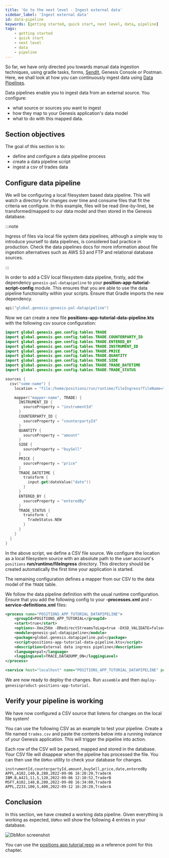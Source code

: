```yaml
---
title: 'Go to the next level - Ingest external data'
sidebar_label: 'Ingest external data'
id: data-pipeline
keywords: [getting started, quick start, next level, data, pipeline]
tags:
    - getting started
    - quick start
    - next level
    - data
    - pipeline
---
```


So far, we have only directed you towards manual data ingestion techniques, using gradle tasks, forms, [SendIt](/operations/commands/server-commands/#sendit-script), Genesis Console or Postman.
Here, we shall look at how you can continuously ingest data using [Data Pipelines](/server/integration/data-pipeline/introduction/).

Data pipelines enable you to ingest data from an external source. You configure:

- what source or sources you want to ingest
- how they map to your Genesis application's data model
- what to do with this mapped data.

## Section objectives
The goal of this section is to:
- define and configure a data pipeline process
- create a data pipeline script
- ingest a csv of trades data

## Configure data pipeline

We will be configuring a local filesystem based data pipeline. This will watch a directory for changes over time and consume files that fit the criteria we configure. In this example, files will be read (line-by-line), be transformed/mapped to our data model and then stored in the Genesis database.

:::note

Ingress of files via local file system data pipelines, although a simple way to introduce yourself to data pipelines, is considered bad practice in production. Check the data pipelines docs for more information about file ingestion alternatives such as AWS S3 and FTP and relational database sources.

:::

In order to add a CSV local filesystem data pipeline, firstly, add the dependency `genesis-pal-datapipeline` to your **position-app-tutorial-script-config** module. This ensures that you are able to use the data pipeline functionality within your scripts. Ensure that Gradle imports the new dependency.

```kotlin
api("global.genesis:genesis-pal-datapipeline")
```

Now we can create a new file **positions-app-tutorial-data-pipeline.kts** with the following csv source configuration:

```kotlin
import global.genesis.gen.config.tables.TRADE
import global.genesis.gen.config.tables.TRADE.COUNTERPARTY_ID
import global.genesis.gen.config.tables.TRADE.ENTERED_BY
import global.genesis.gen.config.tables.TRADE.INSTRUMENT_ID
import global.genesis.gen.config.tables.TRADE.PRICE
import global.genesis.gen.config.tables.TRADE.QUANTITY
import global.genesis.gen.config.tables.TRADE.SIDE
import global.genesis.gen.config.tables.TRADE.TRADE_DATETIME
import global.genesis.gen.config.tables.TRADE.TRADE_STATUS

sources {
  csv("some-name") {
    location = "file:/home/positions/run/runtime/fileIngress?fileName=trades.csv"

    mapper("mapper-name", TRADE) {
      INSTRUMENT_ID {
        sourceProperty = "instrumentId"
      }
      COUNTERPARTY_ID {
        sourceProperty = "counterpartyId"
      }
      QUANTITY {
        sourceProperty = "amount"
      }
      SIDE {
        sourceProperty = "buySell"
      }
      PRICE {
        sourceProperty = "price"
      }
      TRADE_DATETIME {
        transform {
          input.get(dateValue("date"))
        }
      }
      ENTERED_BY {
        sourceProperty = "enteredBy"
      }
      TRADE_STATUS {
        transform {
          TradeStatus.NEW
        }
      }
    }
  }
}
```

In the above script, we define a CSV file source. We configure the location as a local filesystem source with an absolute path to the user account's `positions` **run/runtime/fileIngress** directory. This directory should be created automatically the first time your application is started.

The remaining configuration defines a mapper from our CSV to the data model of the `TRADE` table.

We follow the data pipeline definition with the usual runtime configuration. Ensure that you add the following config to your **-processes.xml** and **-service-definitions.xml** files:

```xml
<process name="POSITIONS_APP_TUTORIAL_DATAPIPELINE">
    <groupId>POSITIONS_APP_TUTORIAL</groupId>
    <start>true</start>
    <options>-Xmx256m -DRedirectStreamsToLog=true -DXSD_VALIDATE=false</options>
    <module>genesis-pal-datapipeline</module>
    <package>global.genesis.datapipeline.pal</package>
    <script>positions-app-tutorial-data-pipeline.kts</script>
    <description>External data ingress pipeline</description>
    <language>pal</language>
    <loggingLevel>TRACE,DATADUMP_ON</loggingLevel>
</process>
```

```xml
<service host="localhost" name="POSITIONS_APP_TUTORIAL_DATAPIPELINE" port="11006"/>
```

We are now ready to deploy the changes. Run `assemble` and then `deploy-genesisproduct-positions-app-tutorial`.

## Verify your pipeline is working

We have now configured a CSV source that listens for changes on the local file system!

You can use the following CSV as an example to test your pipeline. Create a file named `trades.csv` and paste the contents below into a running instance of your Genesis application. This will trigger the pipeline into action. 

Each row of the CSV will be parsed, mapped and stored in the database. Your CSV file will disappear when the pipeline has processed the file. You can then use the `DbMon` utility to check your database for changes.

```csv
instrumentId,counterpartyId,amount,buySell,price,date,enteredBy
APPL,A102,140,B,280,2022-09-06 16:20:20,TraderA
IBM.B,A421,11,S,120,2022-09-06 12:10:52,TraderB
MSFT,A102,140,B,280,2022-09-08 16:34:00,TraderB
APPL,Z233,100,S,400,2022-09-12 16:20:20,TraderA
```

## Conclusion
In this section, we have created a working data pipeline. Given everything is working as expected, `DbMon` will show the following 4 entries in your database.

![DbMon screenshot](/img/dbmon-datapipeline.PNG)

You can use the [positions app tutorial repo](https://github.com/genesiscommunitysuccess/positions-app-tutorial/tree/Complete_positions_app/server/jvm/positions-app-tutorial-script-config/src/main/resources/scripts) as a reference point for this chapter. 

